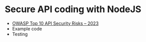 # Secure API coding with NodeJS
* [OWASP Top 10 API Security Risks – 2023](https://github.com/up1/course-secure-coding/wiki/Workshop-::-OWASP-Top-10-API-Security-Risks-%E2%80%93-2023)
* Example code
* Testing


